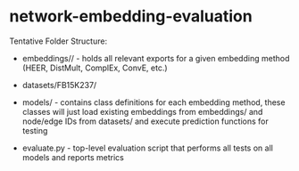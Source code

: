 # network-embedding-evaluation

Tentative Folder Structure:
- embeddings/<embedding method>/ - holds all relevant exports for a given embedding method (HEER, DistMult, ComplEx, ConvE, etc.)

- datasets/FB15K237/ 

- models/ - contains class definitions for each embedding method, these classes will just load existing embeddings from embeddings/ and node/edge IDs from datasets/ and execute prediction functions for testing

- evaluate.py - top-level evaluation script that performs all tests on all models and reports metrics
